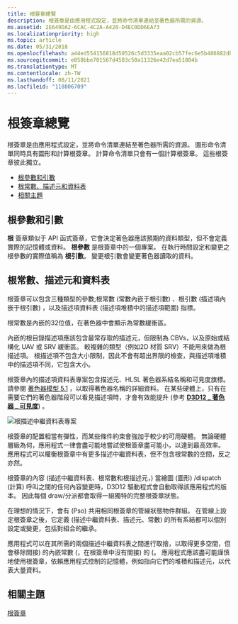 ```yaml
---
title: 根簽章總覽
description: 根簽章是由應用程式設定，並將命令清單連結至著色器所需的資源。
ms.assetid: 2E649DA2-6CAC-4C2A-A420-D4EC0DD6EA73
ms.localizationpriority: high
ms.topic: article
ms.date: 05/31/2018
ms.openlocfilehash: a44ed554156818d50526c5d3335eaa02cb57fec6e5b486882db4cab52eb8f8c9
ms.sourcegitcommit: e858bbe701567d4583c50a11326e42d7ea51804b
ms.translationtype: MT
ms.contentlocale: zh-TW
ms.lasthandoff: 08/11/2021
ms.locfileid: "118806709"
---
```

# <a name="root-signatures-overview"></a>根簽章總覽

根簽章是由應用程式設定，並將命令清單連結至著色器所需的資源。 圖形命令清單同時具有圖形和計算根簽章。 計算命令清單只會有一個計算根簽章。 這些根簽章彼此獨立。

-   [根參數和引數](#root-parameters-and-arguments)
-   [根常數、描述元和資料表](#root-constants-descriptors-and-tables)
-   [相關主題](#related-topics)

## <a name="root-parameters-and-arguments"></a>根參數和引數

**根** 簽章類似于 API 函式簽章，它會決定著色器應該預期的資料類型，但不會定義實際的記憶體或資料。 **根參數** 是根簽章中的一個專案。 在執行時間設定和變更之根參數的實際值稱為 **根引數**。 變更根引數會變更著色器讀取的資料。

## <a name="root-constants-descriptors-and-tables"></a>根常數、描述元和資料表

根簽章可以包含三種類型的參數;根常數 (常數內嵌于根引數) 、根引數 (描述項內嵌于根引數) ，以及描述項資料表 (描述項堆積中的描述項範圍) 指標。

根常數是內嵌的32位值，在著色器中會顯示為常數緩衝區。

內嵌的根目錄描述項應該包含最常存取的描述元，但限制為 CBVs，以及原始或結構化 UAV 或 SRV 緩衝區。 較複雜的類型（例如2D 材質 SRV）不能用來做為根描述項。 根描述項不包含大小限制，因此不會有超出界限的檢查，與描述項堆積中的描述項不同，它包含大小。

根簽章內的描述項資料表專案包含描述元、HLSL 著色器系結名稱和可見度旗標。 請參閱 [著色器模型 5.1](/windows/desktop/direct3dhlsl/shader-model-5-1) ，以取得著色器名稱的詳細資料。 在某些硬體上，只有在需要它們的著色器階段可以看見描述項時，才會有效能提升 (參考 [**D3D12 \_ 著色器 \_ 可見度**](/windows/desktop/api/d3d12/ne-d3d12-d3d12_shader_visibility)) 。

![根描述中繼資料表專案](images/root-descriptor-table.png)

根簽章的配置相當有彈性，而某些條件約束會強加于較少的可用硬體。 無論硬體層級為何，應用程式一律會盡可能地嘗試使根簽章盡可能小，以達到最高效率。 應用程式可以權衡根簽章中有更多描述中繼資料表，但不包含根常數的空間，反之亦然。

根簽章的內容 (描述中繼資料表、根常數和根描述元，) 當繪圖 (圖形) /dispatch (計算) 呼叫之間的任何內容變更時，D3D12 驅動程式會自動取得該應用程式的版本。 因此每個 draw/分派都會取得一組獨特的完整根簽章狀態。

在理想的情況下，會有 (Pso) 共用相同根簽章的管線狀態物件群組。 在管線上設定根簽章之後，它定義 (描述中繼資料表、描述元、常數) 的所有系結都可以個別設定或變更，包括對組合的繼承。

應用程式可以在其所需的兩個描述中繼資料表之間進行取捨，以取得更多空間，但會移除間接) 的內嵌常數 (，在根簽章中沒有間接) 的 (。 應用程式應該盡可能謹慎地使用根簽章，依賴應用程式控制的記憶體，例如指向它們的堆積和描述元，以代表大量資料。

## <a name="related-topics"></a>相關主題

<dl> <dt>

[根簽章](root-signatures.md)
</dt> </dl>

 

 